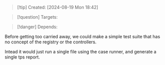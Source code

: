 
>[!tip] Created: [2024-08-19 Mon 18:42]

>[!question] Targets: 

>[!danger] Depends: 

Before getting too carried away, we could make a simple test suite that has no concept of the registry or the controllers.

Intead it would just run a single file using the case runner, and generate a single tps report.